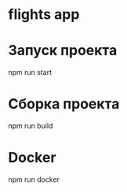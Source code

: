 # flights app

# Запуск проекта
npm run start

# Сборка проекта
npm run build

# Docker
npm run docker
